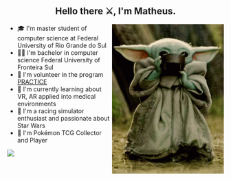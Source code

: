 <h2 align="center">Hello there ⚔️, I'm Matheus.</h2>

<img src="grogu.gif" width="260px" align="right" style="margin-right:0px">

- 🎓 I'm master student of computer science at Federal University of Rio Grande do Sul
- 👨‍🎓 I'm bachelor in computer science Federal University of Fronteira Sul
- 🔭 I'm volunteer in the program [PRACTICE](https://github.com/practice-uffs)
- 🌱 I'm currently learning about VR, AR applied into medical environments 
- 🚗 I'm a racing simulator enthusiast and passionate about Star Wars
- 🎴 I'm Pokémon TCG Collector and Player

![](https://github-readme-stats.vercel.app/api?username=manegrao&show_icons=true&theme=tokyonight)
